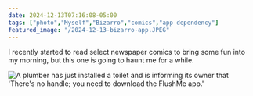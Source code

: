 ```yaml
---
date: 2024-12-13T07:16:08-05:00
tags: ["photo","Myself","Bizarro","comics","app dependency"]
featured_image: "/2024-12-13-bizarro-app.JPEG"
---
```

I recently started to read select newspaper comics to bring some fun into my morning, but this one is going to haunt me for a while.

![A plumber has just installed a toilet and is informing its owner that 'There's no handle; you need to download the FlushMe app.'](/2024-12-13-bizarro-app.JPEG)